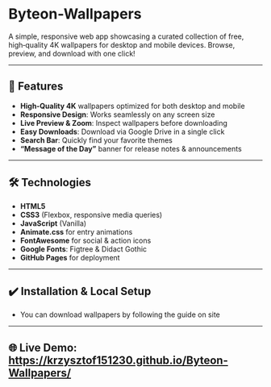 # Byteon-Wallpapers

A simple, responsive web app showcasing a curated collection of free, high‑quality 4K wallpapers for desktop and mobile devices. Browse, preview, and download with one click!

---

## 🚀 Features

- **High‑Quality 4K** wallpapers optimized for both desktop and mobile  
- **Responsive Design**: Works seamlessly on any screen size  
- **Live Preview & Zoom**: Inspect wallpapers before downloading  
- **Easy Downloads**: Download via Google Drive in a single click  
- **Search Bar**: Quickly find your favorite themes  
- **“Message of the Day”** banner for release notes & announcements  

---

## 🛠️ Technologies

- **HTML5**  
- **CSS3** (Flexbox, responsive media queries)  
- **JavaScript** (Vanilla)  
- **Animate.css** for entry animations  
- **FontAwesome** for social & action icons  
- **Google Fonts**: Figtree & Didact Gothic  
- **GitHub Pages** for deployment  

---

## ✔️ Installation & Local Setup

- You can download wallpapers by following the guide on site

---

## 🌐 **Live Demo:** https://krzysztof151230.github.io/Byteon-Wallpapers/
